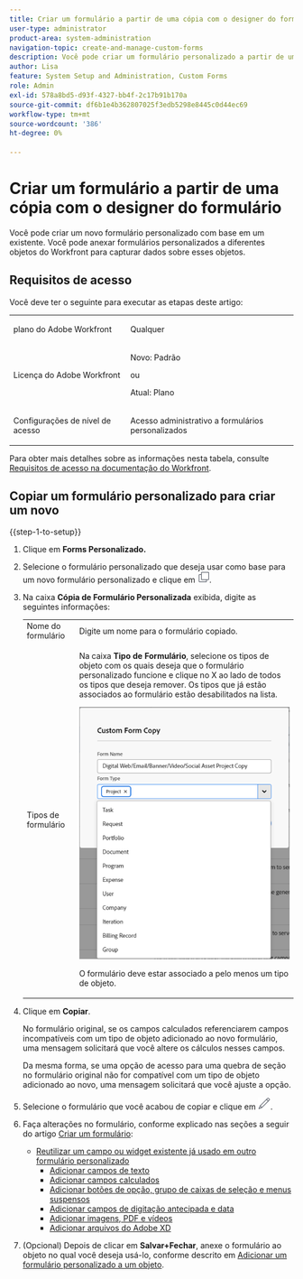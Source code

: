 ```yaml
---
title: Criar um formulário a partir de uma cópia com o designer do formulário
user-type: administrator
product-area: system-administration
navigation-topic: create-and-manage-custom-forms
description: Você pode criar um formulário personalizado a partir de uma cópia com o designer do formulário.
author: Lisa
feature: System Setup and Administration, Custom Forms
role: Admin
exl-id: 578a8bd5-d93f-4327-bb4f-2c17b91b170a
source-git-commit: df6b1e4b362807025f3edb5298e8445c0d44ec69
workflow-type: tm+mt
source-wordcount: '386'
ht-degree: 0%

---
```


# Criar um formulário a partir de uma cópia com o designer do formulário

Você pode criar um novo formulário personalizado com base em um existente. Você pode anexar formulários personalizados a diferentes objetos do Workfront para capturar dados sobre esses objetos.

## Requisitos de acesso

Você deve ter o seguinte para executar as etapas deste artigo:

<table style="table-layout:auto"> 
 <col> 
 <col> 
 <tbody> 
  <tr data-mc-conditions=""> 
   <td role="rowheader"> <p>plano do Adobe Workfront</p> </td> 
   <td>Qualquer</td> 
  </tr> 
  <tr> 
   <td role="rowheader">Licença do Adobe Workfront</td> 
   <td>
   <p>Novo: Padrão</p>
   <p>ou</p>
   <p>Atual: Plano</p></td>
  </tr> 
  <tr data-mc-conditions=""> 
   <td role="rowheader">Configurações de nível de acesso</td> 
   <td> <p>Acesso administrativo a formulários personalizados</p> </td> 
  </tr>  
 </tbody> 
</table>

Para obter mais detalhes sobre as informações nesta tabela, consulte [Requisitos de acesso na documentação do Workfront](/help/quicksilver/administration-and-setup/add-users/access-levels-and-object-permissions/access-level-requirements-in-documentation.md).

## Copiar um formulário personalizado para criar um novo

{{step-1-to-setup}}

1. Clique em **Forms Personalizado.**
1. Selecione o formulário personalizado que deseja usar como base para um novo formulário personalizado e clique em ![Ícone Copiar](assets/copy-icon.png).
1. Na caixa **Cópia de Formulário Personalizada** exibida, digite as seguintes informações:

   <table style="table-layout:auto"> 
    <col> 
    <col> 
    <tbody> 
     <tr> 
      <td role="rowheader">Nome do formulário</td> 
      <td>Digite um nome para o formulário copiado.</td> 
     </tr> 
     <tr> 
      <td role="rowheader"> <p role="rowheader">Tipos de formulário </p> </td> 
      <td> <p>Na caixa <b>Tipo de Formulário</b>, selecione os tipos de objeto com os quais deseja que o formulário personalizado funcione e clique no X ao lado de todos os tipos que deseja remover. Os tipos que já estão associados ao formulário estão desabilitados na lista.</p> 
      <p><img src="assets/copy-form-obj-types-040524.png"></p> 
      <p>O formulário deve estar associado a pelo menos um tipo de objeto.</p> 
      </td> 
     </tr> 
    </tbody> 
   </table>

1. Clique em **Copiar**.

   No formulário original, se os campos calculados referenciarem campos incompatíveis com um tipo de objeto adicionado ao novo formulário, uma mensagem solicitará que você altere os cálculos nesses campos.

   Da mesma forma, se uma opção de acesso para uma quebra de seção no formulário original não for compatível com um tipo de objeto adicionado ao novo, uma mensagem solicitará que você ajuste a opção.

1. Selecione o formulário que você acabou de copiar e clique em ![Ícone Editar](assets/edit-icon.png).
1. Faça alterações no formulário, conforme explicado nas seções a seguir do artigo [Criar um formulário](/help/quicksilver/administration-and-setup/customize-workfront/create-manage-custom-forms/form-designer/design-a-form/design-a-form.md):

   * [Reutilizar um campo ou widget existente já usado em outro formulário personalizado](/help/quicksilver/administration-and-setup/customize-workfront/create-manage-custom-forms/form-designer/design-a-form/design-a-form.md#reuse-an-existing-field-or-widget-already-used-in-another-custom-form)
      * [Adicionar campos de texto](/help/quicksilver/administration-and-setup/customize-workfront/create-manage-custom-forms/form-designer/design-a-form/design-a-form.md#add-text-fields)
      * [Adicionar campos calculados](/help/quicksilver/administration-and-setup/customize-workfront/create-manage-custom-forms/form-designer/design-a-form/design-a-form.md#add-calculated-fields)
      * [Adicionar botões de opção, grupo de caixas de seleção e menus suspensos](/help/quicksilver/administration-and-setup/customize-workfront/create-manage-custom-forms/form-designer/design-a-form/design-a-form.md#add-radio-buttons-checkboxes-and-dropdowns)
      * [Adicionar campos de digitação antecipada e data](/help/quicksilver/administration-and-setup/customize-workfront/create-manage-custom-forms/form-designer/design-a-form/design-a-form.md#add-typeahead-and-date-fields)
      * [Adicionar imagens, PDF e vídeos](/help/quicksilver/administration-and-setup/customize-workfront/create-manage-custom-forms/form-designer/design-a-form/design-a-form.md#add-images-pdfs-and-videos)
      * [Adicionar arquivos do Adobe XD](/help/quicksilver/administration-and-setup/customize-workfront/create-manage-custom-forms/form-designer/design-a-form/design-a-form.md#add-adobe-xd-files)

1. (Opcional) Depois de clicar em **Salvar+Fechar**, anexe o formulário ao objeto no qual você deseja usá-lo, conforme descrito em [Adicionar um formulário personalizado a um objeto](/help/quicksilver/workfront-basics/work-with-custom-forms/add-a-custom-form-to-an-object.md).
